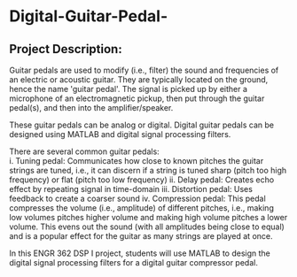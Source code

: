 # Digital-Guitar-Pedal-

## Project Description:

Guitar pedals are used to modify  (i.e., filter) the sound and frequencies of an electric or acoustic guitar. They are 
typically located on the ground, hence the name 'guitar pedal'. The signal is picked up by either a microphone of an 
electromagnetic pickup, then put through the guitar pedal(s), and then into the amplifier/speaker. 

These guitar pedals can be analog or digital. Digital guitar pedals can be designed using MATLAB and digital signal 
processing filters. 
 
There are several common guitar pedals:  
      i. Tuning pedal: Communicates how close to known pitches the guitar strings are tuned, i.e., it can discern 
         if a string is tuned sharp (pitch too high frequency) or flat (pitch too low frequency) 
      ii. Delay pedal: Creates echo effect by repeating signal in time-domain 
      iii. Distortion pedal: Uses feedback to create a coarser sound 
      iv. Compression pedal: This pedal compresses the volume (i.e., amplitude) of different pitches, i.e., making 
          low volumes pitches higher volume and making high volume pitches a lower volume. This evens out the 
          sound (with all amplitudes being close to equal) and is a popular effect for the guitar as many strings are 
          played at once. 
 
In  this  ENGR  362  DSP  I  project,  students  will  use  MATLAB  to  design  the  digital  signal  processing  filters  for  a 
digital guitar compressor pedal. 
 
